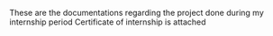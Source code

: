 These are the documentations regarding the project done during my internship period
Certificate of internship is attached 
